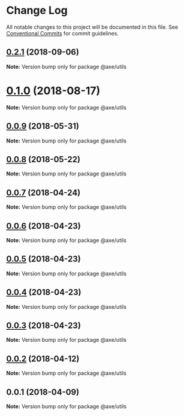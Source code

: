 # Change Log

All notable changes to this project will be documented in this file.
See [Conventional Commits](https://conventionalcommits.org) for commit guidelines.

<a name="0.2.1"></a>
## [0.2.1](https://github.com/ansenhuang/axe/compare/@axe/utils@0.1.0...@axe/utils@0.2.1) (2018-09-06)




**Note:** Version bump only for package @axe/utils

<a name="0.1.0"></a>
# [0.1.0](https://github.com/ansenhuang/axe/compare/@axe/utils@0.0.9...@axe/utils@0.1.0) (2018-08-17)




**Note:** Version bump only for package @axe/utils

<a name="0.0.9"></a>
## [0.0.9](https://github.com/ansenhuang/axe/compare/@axe/utils@0.0.8...@axe/utils@0.0.9) (2018-05-31)




**Note:** Version bump only for package @axe/utils

<a name="0.0.8"></a>
## [0.0.8](https://github.com/ansenhuang/axe/compare/@axe/utils@0.0.7...@axe/utils@0.0.8) (2018-05-22)




**Note:** Version bump only for package @axe/utils

<a name="0.0.7"></a>
## [0.0.7](https://github.com/ansenhuang/axe/compare/@axe/utils@0.0.6...@axe/utils@0.0.7) (2018-04-24)




**Note:** Version bump only for package @axe/utils

<a name="0.0.6"></a>
## [0.0.6](https://github.com/ansenhuang/axe/compare/@axe/utils@0.0.4...@axe/utils@0.0.6) (2018-04-23)




**Note:** Version bump only for package @axe/utils

<a name="0.0.5"></a>
## [0.0.5](https://github.com/ansenhuang/axe/compare/@axe/utils@0.0.4...@axe/utils@0.0.5) (2018-04-23)




**Note:** Version bump only for package @axe/utils

<a name="0.0.4"></a>
## [0.0.4](https://github.com/ansenhuang/axe/compare/@axe/utils@0.0.2...@axe/utils@0.0.4) (2018-04-23)




**Note:** Version bump only for package @axe/utils

<a name="0.0.3"></a>
## [0.0.3](https://github.com/ansenhuang/axe/compare/@axe/utils@0.0.2...@axe/utils@0.0.3) (2018-04-23)




**Note:** Version bump only for package @axe/utils

<a name="0.0.2"></a>
## [0.0.2](https://github.com/ansenhuang/axe/compare/@axe/utils@0.0.1...@axe/utils@0.0.2) (2018-04-12)




**Note:** Version bump only for package @axe/utils

<a name="0.0.1"></a>
## 0.0.1 (2018-04-09)




**Note:** Version bump only for package @axe/utils
